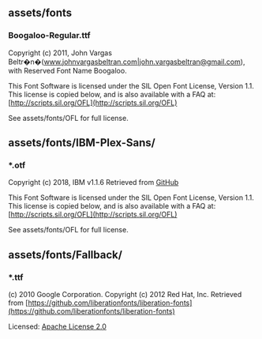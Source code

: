 ## assets/fonts
### Boogaloo-Regular.ttf
Copyright (c) 2011, John Vargas Beltr�n�(www.johnvargasbeltran.com|john.vargasbeltran@gmail.com),
with Reserved Font Name Boogaloo.

This Font Software is licensed under the SIL Open Font License, Version 1.1.
This license is copied below, and is also available with a FAQ at:
[http://scripts.sil.org/OFL](http://scripts.sil.org/OFL)

See assets/fonts/OFL for full license.

## assets/fonts/IBM-Plex-Sans/
### *.otf
Copyright (c) 2018, IBM
v1.1.6 Retrieved from [GitHub](https://github.com/IBM/plex/releases)

This Font Software is licensed under the SIL Open Font License, Version 1.1.
This license is copied below, and is also available with a FAQ at:
[http://scripts.sil.org/OFL](http://scripts.sil.org/OFL)

See assets/fonts/OFL for full license.

## assets/fonts/Fallback/
### *.ttf
(c) 2010 Google Corporation. Copyright (c) 2012 Red Hat, Inc.
Retrieved from [https://github.com/liberationfonts/liberation-fonts](https://github.com/liberationfonts/liberation-fonts)

Licensed: [Apache License 2.0](http://www.apache.org/licenses/LICENSE-2.0.txt)
